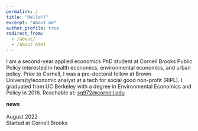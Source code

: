 ```yaml
---
permalink: /
title: "Hello!!"
excerpt: "About me"
author_profile: true
redirect_from: 
  - /about/
  - /about.html
---
```


I am a second-year applied economics PhD student at Cornell Brooks Public Policy interested in health economics, environmental economics, and urban policy. Prior to Cornell, I was a pre-doctoral fellow at Brown University/economic analyst at a tech for social good non-profit (RIPL). I graduated from UC Berkeley with a degree in Environmental Economics and Policy in 2016. Reachable at: sg972@cornell.edu

</div>
  <div id="news">
    <b>news</b>
    <br><br><div class="news-item">
        <div class="news-time">August 2022</div>
        <div class="news-txt">Started at Cornell Brooks</div>
        </div></ul>
  </div>
</div>
